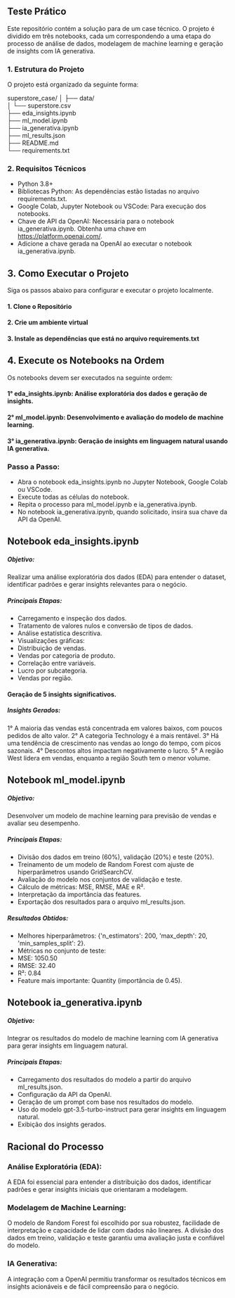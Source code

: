 ## Teste Prático
Este repositório contém a solução para de um case técnico. O projeto é dividido em três notebooks, cada um correspondendo a uma etapa do processo de análise de dados, modelagem de machine learning e geração de insights com IA generativa.

### 1. Estrutura do Projeto
O projeto está organizado da seguinte forma:

superstore_case/
│
├── data/                  
│   └── superstore.csv     
├── eda_insights.ipynb     
├── ml_model.ipynb         
├── ia_generativa.ipynb    
├── ml_results.json        
├── README.md              
└── requirements.txt      

### 2. Requisitos Técnicos
- Python 3.8+
- Bibliotecas Python: As dependências estão listadas no arquivo requirements.txt.
- Google Colab, Jupyter Notebook ou VSCode: Para execução dos notebooks.
- Chave de API da OpenAI: Necessária para o notebook ia_generativa.ipynb. Obtenha uma chave em https://platform.openai.com/.
- Adicione a chave gerada na OpenAI ao executar o notebook ia_generativa.ipynb.

## 3. Como Executar o Projeto
Siga os passos abaixo para configurar e executar o projeto localmente.

#### 1. Clone o Repositório
#### 2. Crie um ambiente virtual
#### 3. Instale as dependências que está no arquivo requirements.txt

## 4. Execute os Notebooks na Ordem
Os notebooks devem ser executados na seguinte ordem:

#### 1° eda_insights.ipynb: Análise exploratória dos dados e geração de insights.
#### 2° ml_model.ipynb: Desenvolvimento e avaliação do modelo de machine learning.
#### 3° ia_generativa.ipynb: Geração de insights em linguagem natural usando IA generativa.

### Passo a Passo:
- Abra o notebook eda_insights.ipynb no Jupyter Notebook, Google Colab ou VSCode.
- Execute todas as células do notebook.
- Repita o processo para ml_model.ipynb e ia_generativa.ipynb.
- No notebook ia_generativa.ipynb, quando solicitado, insira sua chave da API da OpenAI.

## Notebook eda_insights.ipynb
##### Objetivo:
Realizar uma análise exploratória dos dados (EDA) para entender o dataset, identificar padrões e gerar insights relevantes para o negócio.

##### Principais Etapas:
- Carregamento e inspeção dos dados.
- Tratamento de valores nulos e conversão de tipos de dados.
- Análise estatística descritiva.
- Visualizações gráficas:
- Distribuição de vendas.
- Vendas por categoria de produto.
- Correlação entre variáveis.
- Lucro por subcategoria.
- Vendas por região.

#### Geração de 5 insights significativos.

##### Insights Gerados:
1° A maioria das vendas está concentrada em valores baixos, com poucos pedidos de alto valor.
2° A categoria Technology é a mais rentável.
3° Há uma tendência de crescimento nas vendas ao longo do tempo, com picos sazonais.
4° Descontos altos impactam negativamente o lucro.
5° A região West lidera em vendas, enquanto a região South tem o menor volume.

## Notebook ml_model.ipynb
##### Objetivo:
Desenvolver um modelo de machine learning para previsão de vendas e avaliar seu desempenho.

##### Principais Etapas:
- Divisão dos dados em treino (60%), validação (20%) e teste (20%).
- Treinamento de um modelo de Random Forest com ajuste de hiperparâmetros usando GridSearchCV.
- Avaliação do modelo nos conjuntos de validação e teste.
- Cálculo de métricas: MSE, RMSE, MAE e R².
- Interpretação da importância das features.
- Exportação dos resultados para o arquivo ml_results.json.

##### Resultados Obtidos:
- Melhores hiperparâmetros: {'n_estimators': 200, 'max_depth': 20, 'min_samples_split': 2}.
- Métricas no conjunto de teste:
- MSE: 1050.50
- RMSE: 32.40
- R²: 0.84
- Feature mais importante: Quantity (importância de 0.45).

## Notebook ia_generativa.ipynb
##### Objetivo:
Integrar os resultados do modelo de machine learning com IA generativa para gerar insights em linguagem natural.

##### Principais Etapas:
- Carregamento dos resultados do modelo a partir do arquivo ml_results.json.
- Configuração da API da OpenAI.
- Geração de um prompt com base nos resultados do modelo.
- Uso do modelo gpt-3.5-turbo-instruct para gerar insights em linguagem natural.
- Exibição dos insights gerados.

## Racional do Processo
  
### Análise Exploratória (EDA):
A EDA foi essencial para entender a distribuição dos dados, identificar padrões e gerar insights iniciais que orientaram a modelagem.

### Modelagem de Machine Learning:
O modelo de Random Forest foi escolhido por sua robustez, facilidade de interpretação e capacidade de lidar com dados não lineares.
A divisão dos dados em treino, validação e teste garantiu uma avaliação justa e confiável do modelo.

### IA Generativa:
A integração com a OpenAI permitiu transformar os resultados técnicos em insights acionáveis e de fácil compreensão para o negócio.

